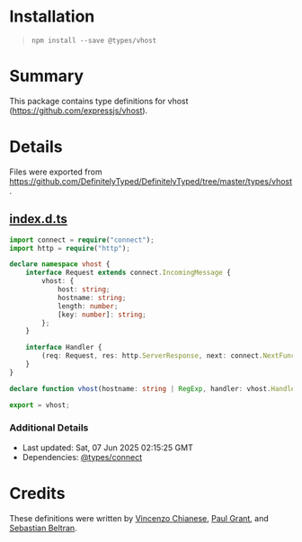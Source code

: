 # Installation
> `npm install --save @types/vhost`

# Summary
This package contains type definitions for vhost (https://github.com/expressjs/vhost).

# Details
Files were exported from https://github.com/DefinitelyTyped/DefinitelyTyped/tree/master/types/vhost.
## [index.d.ts](https://github.com/DefinitelyTyped/DefinitelyTyped/tree/master/types/vhost/index.d.ts)
````ts
import connect = require("connect");
import http = require("http");

declare namespace vhost {
    interface Request extends connect.IncomingMessage {
        vhost: {
            host: string;
            hostname: string;
            length: number;
            [key: number]: string;
        };
    }

    interface Handler {
        (req: Request, res: http.ServerResponse, next: connect.NextFunction): void;
    }
}

declare function vhost(hostname: string | RegExp, handler: vhost.Handler): connect.NextHandleFunction;

export = vhost;

````

### Additional Details
 * Last updated: Sat, 07 Jun 2025 02:15:25 GMT
 * Dependencies: [@types/connect](https://npmjs.com/package/@types/connect)

# Credits
These definitions were written by [Vincenzo Chianese](https://github.com/XVincentX), [Paul Grant](https://github.com/cssinate), and [Sebastian Beltran](https://github.com/bjohansebas).
